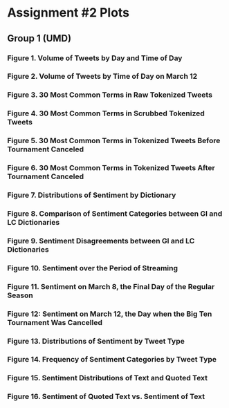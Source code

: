# Assignment #2 Plots
## Group 1 (UMD)

### Figure 1. Volume of Tweets by Day and Time of Day

### Figure 2. Volume of Tweets by Time of Day on March 12

### Figure 3. 30 Most Common Terms in Raw Tokenized Tweets

### Figure 4. 30 Most Common Terms in Scrubbed Tokenized Tweets

### Figure 5. 30 Most Common Terms in Tokenized Tweets Before Tournament Canceled

### Figure 6. 30 Most Common Terms in Tokenized Tweets After Tournament Canceled

### Figure 7. Distributions of Sentiment by Dictionary

### Figure 8. Comparison of Sentiment Categories between GI and LC Dictionaries

### Figure 9. Sentiment Disagreements between GI and LC Dictionaries

### Figure 10. Sentiment over the Period of Streaming

### Figure 11. Sentiment on March 8, the Final Day of the Regular Season

### Figure 12: Sentiment on March 12, the Day when the Big Ten Tournament Was Cancelled

### Figure 13. Distributions of Sentiment by Tweet Type

### Figure 14. Frequency of Sentiment Categories by Tweet Type

### Figure 15. Sentiment Distributions of Text and Quoted Text

### Figure 16. Sentiment of Quoted Text vs. Sentiment of Text
